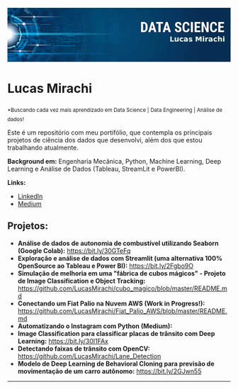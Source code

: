 <p align="center">
  <img src="banner_lucas.png" >
</p>

# Lucas Mirachi
<sub>*Buscando cada vez mais aprendizado em Data Science | Data Engineering | Análise de dados!</sub>

Este é um repositório com meu portifólio, que contempla os principais projetos de ciência dos dados que desenvolvi, além  dos que estou trabalhando atualmente.

**Background em:** Engenharia Mecânica, Python, Machine Learning, Deep Learning e Análise de Dados (Tableau, StreamLit e PowerBI).

**Links:**
* [LinkedIn](https://www.linkedin.com/in/lucasmirachi)
* [Medium](https://medium.com/@lucas.mirachi)


## Projetos:

* **Análise de dados de autonomia de combustível utilizando Seaborn (Google Colab):** https://bit.ly/30GTeFq
* **Exploração e análise de dados com Streamlit (uma alternativa 100% OpenSource ao Tableau e Power BI):** https://bit.ly/2Fgbo9O
* **Simulação de melhoria em uma "fábrica de cubos mágicos" - Projeto de Image Classification e Object Tracking:** https://github.com/LucasMirachi/cubo_magico/blob/master/README.md
* **Conectando um Fiat Palio na Nuvem AWS (Work in Progress!):** https://github.com/LucasMirachi/Fiat_Palio_AWS/blob/master/README.md
* **Automatizando o Instagram com Python (Medium):**
* **Image Classification para classificar placas de trânsito com Deep Learning:** https://bit.ly/30I1FAx
* **Detectando faixas de trânsito com OpenCV:** https://github.com/LucasMirachi/Lane_Detection
* **Modelo de Deep Learning de Behavioral Cloning para previsão de movimentação de um carro autônomo:** https://bit.ly/2GJwn55 

---
